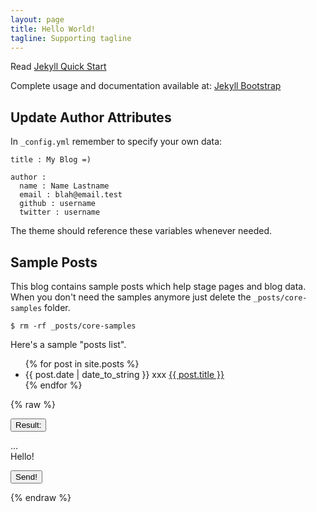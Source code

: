 ```yaml
---
layout: page
title: Hello World!
tagline: Supporting tagline
---
```


Read [Jekyll Quick Start](http://jekyllbootstrap.com/usage/jekyll-quick-start.html)

Complete usage and documentation available at: [Jekyll Bootstrap](http://jekyllbootstrap.com)

## Update Author Attributes

In `_config.yml` remember to specify your own data:
    
    title : My Blog =)
    
    author :
      name : Name Lastname
      email : blah@email.test
      github : username
      twitter : username

The theme should reference these variables whenever needed.
    
## Sample Posts

This blog contains sample posts which help stage pages and blog data.
When you don't need the samples anymore just delete the `_posts/core-samples` folder.

    $ rm -rf _posts/core-samples

Here's a sample "posts list".


<ul class="posts">
  {% for post in site.posts %}
    <li><span>{{ post.date | date_to_string }}</span> xxx <a href="{{ BASE_PATH }}{{ post.url }}">{{ post.title }}</a></li>
  {% endfor %}
</ul>

{% raw %}

<button class='btn btn-large btn-success' id='btn'> Result: </button>

<div id='res'> ... </div>

<div id='epiceditor'> Hello! </div>

<button class='btn btn-large' id='send'> Send! </button>


<script src="{{ BASE_PATH }}/assets/js/jquery.min.js"> ololo </script>
<script src="{{ BASE_PATH }}/assets/js/prettify.js"> ololo </script>
<script src='{{ BASE_PATH }}/assets/epiceditor/js/epiceditor.js'> ololo </script>


<script type='text/javascript'>

var opts = {
  container: 'epiceditor',
  basePath: 'assets/epiceditor',
  clientSideStorage: true,
  localStorageName: 'epiceditor',
  useNativeFullsreen: true,
  parser: marked,
  file: {
    name: 'epiceditor',
    defaultContent: 'Hello!',
    autoSave: 100
  },
  theme: {
    base:'/themes/base/epiceditor.css',
    preview:'/themes/preview/preview-dark.css',
    editor:'/themes/editor/epic-dark.css'
  },
  focusOnLoad: false,
  shortcut: {
    modifier: 18,
    fullscreen: 70,
    preview: 80
  }
}

var editor = new EpicEditor(opts);

$(document).ready(function () {
  editor.load();
});


$('#btn').click(function () {
  $('#res').html(editor.exportFile(null, 'html'));
});

$('#send').click(function () {
    var link = "mailto:spetz911@ya.ru"
             + "?subject=" + escape("Cool post")
             + "&body=" + escape(editor.exportFile(null, 'html'))
    ;
    window.location.href = link;
});


</script>


{% endraw %}















